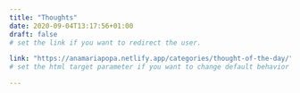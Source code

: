 ```yaml
---
title: "Thoughts"
date: 2020-09-04T13:17:56+01:00
draft: false
# set the link if you want to redirect the user.

link: "https://anamariapopa.netlify.app/categories/thought-of-the-day/"
# set the html target parameter if you want to change default behavior

---
```

